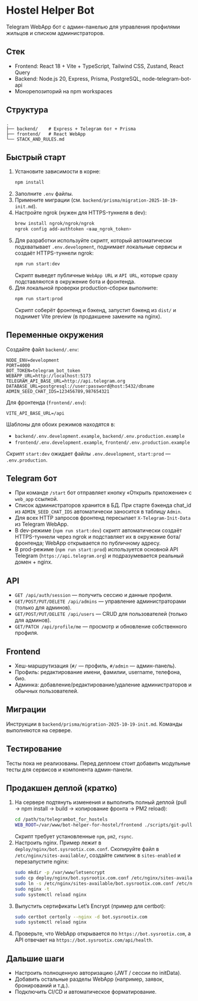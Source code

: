 # Hostel Helper Bot

Telegram WebApp бот с админ-панелью для управления профилями жильцов и списком администраторов.

## Стек
- Frontend: React 18 + Vite + TypeScript, Tailwind CSS, Zustand, React Query
- Backend: Node.js 20, Express, Prisma, PostgreSQL, node-telegram-bot-api
- Монорепозиторий на npm workspaces

## Структура
```
.
├── backend/    # Express + Telegram бот + Prisma
├── frontend/   # React WebApp
└── STACK_AND_RULES.md
```

## Быстрый старт
1. Установите зависимости в корне:
   ```bash
   npm install
   ```
2. Заполните `.env` файлы.
3. Примените миграции (см. `backend/prisma/migration-2025-10-19-init.md`).
4. Настройте ngrok (нужен для HTTPS-туннеля в dev):
   ```bash
   brew install ngrok/ngrok/ngrok
   ngrok config add-authtoken <ваш_ngrok_token>
   ```
5. Для разработки используйте скрипт, который автоматически подхватывает `.env.development`, поднимает локальные сервисы и создаёт HTTPS-туннели ngrok:
   ```bash
   npm run start:dev
   ```
   Скрипт выведет публичные `WebApp URL` и `API URL`, которые сразу подставляются в окружение бота и фронтенда.
6. Для локальной проверки production-сборки выполните:
   ```bash
   npm run start:prod
   ```
   Скрипт соберёт фронтенд и бэкенд, запустит бэкенд из `dist/` и поднимет Vite preview (в продакшене замените на nginx).

## Переменные окружения
Создайте файл `backend/.env`:
```
NODE_ENV=development
PORT=4000
BOT_TOKEN=telegram_bot_token
WEBAPP_URL=http://localhost:5173
TELEGRAM_API_BASE_URL=http://api.telegram.org
DATABASE_URL=postgresql://user:password@host:5432/dbname
ADMIN_SEED_CHAT_IDS=123456789,987654321
```

Для фронтенда (`frontend/.env`):
```
VITE_API_BASE_URL=/api
```

Шаблоны для обоих режимов находятся в:
- `backend/.env.development.example`, `backend/.env.production.example`
- `frontend/.env.development.example`, `frontend/.env.production.example`

Скрипт `start:dev` ожидает файлы `.env.development`, `start:prod` — `.env.production`.

## Telegram бот
- При команде `/start` бот отправляет кнопку «Открыть приложение» с `web_app` ссылкой.
- Список администраторов хранится в БД. При старте бэкенда chat_id из `ADMIN_SEED_CHAT_IDS` автоматически заносится в таблицу `Admin`.
- Для всех HTTP запросов фронтенд пересылает `X-Telegram-Init-Data` из Telegram WebApp.
- В dev-режиме (`npm run start:dev`) скрипт автоматически создаёт HTTPS-туннели через ngrok и подставляет их в окружение бота/фронтенда; WebApp открывается по публичному адресу.
- В prod-режиме (`npm run start:prod`) используется основной API Telegram (`https://api.telegram.org`) и подразумевается реальный домен + nginx.

## API
- `GET /api/auth/session` — получить сессию и данные профиля.
- `GET/POST/PUT/DELETE /api/admins` — управление администраторами (только для админов).
- `GET/POST/PUT/DELETE /api/users` — CRUD для пользователей (только для админов).
- `GET/PATCH /api/profile/me` — просмотр и обновление собственного профиля.

## Frontend
- Хеш-маршрутизация (`#/` — профиль, `#/admin` — админ-панель).
- Профиль: редактирование имени, фамилии, username, телефона, био.
- Админка: добавление/редактирование/удаление администраторов и обычных пользователей.

## Миграции
Инструкции в `backend/prisma/migration-2025-10-19-init.md`. Команды выполняются на сервере.

## Тестирование
Тесты пока не реализованы. Перед деплоем стоит добавить модульные тесты для сервисов и компонента админ-панели.

## Продакшен деплой (кратко)
1. На сервере подтянуть изменения и выполнить полный деплой (pull → npm install → build → копирование фронта → PM2 reload):
   ```bash
   cd /path/to/telegrambot_for_hostels
   WEB_ROOT=/var/www/bot-helper-for-hostel/frontend ./scripts/git-pull.sh
   ```
   Скрипт требует установленные `npm`, `pm2`, `rsync`.
2. Настроить nginx. Пример лежит в `deploy/nginx/bot.sysrootix.com.conf`. Скопируйте файл в `/etc/nginx/sites-available/`, создайте симлинк в `sites-enabled` и перезапустите nginx:
   ```bash
   sudo mkdir -p /var/www/letsencrypt
   sudo cp deploy/nginx/bot.sysrootix.com.conf /etc/nginx/sites-available/bot.sysrootix.com.conf
   sudo ln -s /etc/nginx/sites-available/bot.sysrootix.com.conf /etc/nginx/sites-enabled/
   sudo nginx -t
   sudo systemctl reload nginx
   ```
3. Выпустить сертификаты Let’s Encrypt (пример для certbot):
   ```bash
   sudo certbot certonly --nginx -d bot.sysrootix.com
   sudo systemctl reload nginx
   ```
4. Проверьте, что WebApp открывается по `https://bot.sysrootix.com`, а API отвечает на `https://bot.sysrootix.com/api/health`.

## Дальшие шаги
- Настроить полноценную авторизацию (JWT / сессии по initData).
- Добавить остальные разделы WebApp (например, заявок, бронирований и т.д.).
- Подключить CI/CD и автоматическое форматирование.
